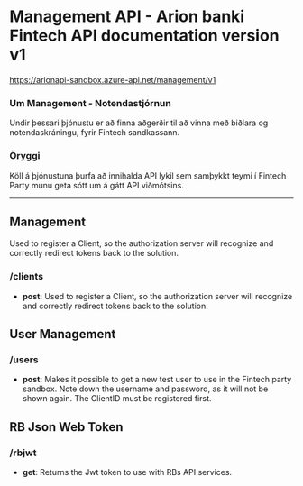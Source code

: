 ﻿# Management API - Arion banki Fintech API documentation version v1
https://arionapi-sandbox.azure-api.net/management/v1


### Um Management - Notendastjórnun
Undir þessari þjónustu er að finna aðgerðir til að vinna með biðlara og notendaskráningu, fyrir Fintech sandkassann.


### Öryggi
Köll á þjónustuna þurfa að innihalda API lykil sem samþykkt teymi í Fintech Party munu geta sótt um á gátt API viðmótsins. 
      



---


## Management
Used to register a Client, so the authorization server will recognize and correctly redirect tokens back to the solution.


### /clients


* **post**: Used to register a Client, so the authorization server will recognize and correctly redirect tokens back to the solution.





## User Management



### /users


* **post**: Makes it possible to get a new test user to use in the Fintech party sandbox. Note down the username and password, as it will not be shown again. The ClientID must be registered first.





## RB Json Web Token



### /rbjwt


* **get**: Returns the Jwt token to use with RBs API services.





